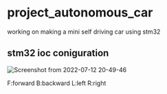 # project_autonomous_car
working on making a mini self driving car using stm32

## stm32 ioc coniguration 

![Screenshot from 2022-07-12 20-49-46](https://user-images.githubusercontent.com/75070782/178526065-d3d400ea-36b9-4554-adec-5fdb311b7c37.png)

F:forward
B:backward
L:left
R:right
